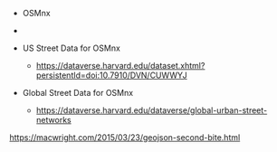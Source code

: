 

- OSMnx
- 

- US Street Data for OSMnx
  - https://dataverse.harvard.edu/dataset.xhtml?persistentId=doi:10.7910/DVN/CUWWYJ

- Global Street Data for OSMnx
  - https://dataverse.harvard.edu/dataverse/global-urban-street-networks


https://macwright.com/2015/03/23/geojson-second-bite.html